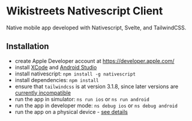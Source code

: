 # Wikistreets Nativescript Client

Native mobile app developed with Nativescript, Svelte, and TailwindCSS.

## Installation

- create Apple Developer account at https://developer.apple.com/
- install [XCode](https://developer.apple.com/xcode/) and [Android Studio](https://developer.android.com/studio)
- install nativescript: `npm install -g nativescript`
- install dependencies: `npm install`
- ensure that `tailwindcss` is at version 3.1.8, since later versions are [currently incompatible](https://github.com/NativeScript/tailwind/issues/187)
- run the app in simulator: `ns run ios` or `ns run android`
- run the app in developer mode: `ns debug ios` or `ns debug android`
- run the app on a physical device - [see details](https://docs.nativescript.org/guide/running#running-on-physical-devices)

